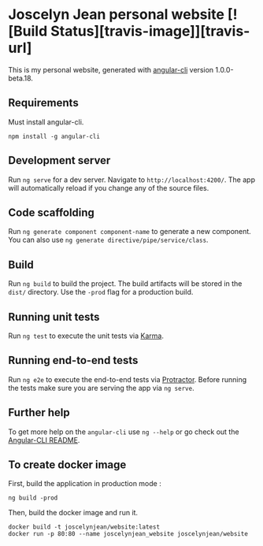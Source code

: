 # Joscelyn Jean personal website [![Build Status][travis-image]][travis-url]

This is my personal website, generated with [angular-cli](https://github.com/angular/angular-cli) version 1.0.0-beta.18.

## Requirements

Must install angular-cli.

    npm install -g angular-cli

## Development server
Run `ng serve` for a dev server. Navigate to `http://localhost:4200/`. The app will automatically reload if you change any of the source files.

## Code scaffolding

Run `ng generate component component-name` to generate a new component. You can also use `ng generate directive/pipe/service/class`.

## Build

Run `ng build` to build the project. The build artifacts will be stored in the `dist/` directory. Use the `-prod` flag for a production build.

## Running unit tests

Run `ng test` to execute the unit tests via [Karma](https://karma-runner.github.io).

## Running end-to-end tests

Run `ng e2e` to execute the end-to-end tests via [Protractor](http://www.protractortest.org/).
Before running the tests make sure you are serving the app via `ng serve`.

## Further help

To get more help on the `angular-cli` use `ng --help` or go check out the [Angular-CLI README](https://github.com/angular/angular-cli/blob/master/README.md).

## To create docker image

First, build the application in production mode :

    ng build -prod

Then, build the docker image and run it.

    docker build -t joscelynjean/website:latest
    docker run -p 80:80 --name joscelynjean_website joscelynjean/website
